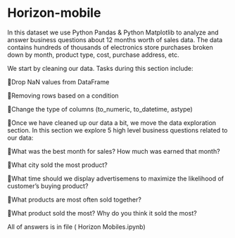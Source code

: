 # Horizon-mobile

In this dataset we use Python Pandas & Python Matplotlib to analyze and answer business questions about 12 months worth of sales data. The data contains hundreds of thousands of electronics store purchases broken down by month, product type, cost, purchase address, etc.

We start by cleaning our data. Tasks during this section include:

🔸Drop NaN values from DataFrame

🔸Removing rows based on a condition

🔸Change the type of columns (to_numeric, to_datetime, astype)

🔸Once we have cleaned up our data a bit, we move the data exploration section. In this section we explore 5 high level business questions related to our data:

🔹What was the best month for sales? How much was earned that month?

🔹What city sold the most product?

🔹What time should we display advertisemens to maximize the likelihood of customer’s buying product?

🔹What products are most often sold together?

🔹What product sold the most? Why do you think it sold the most?

All of answers is in file ( Horizon Mobiles.ipynb)
